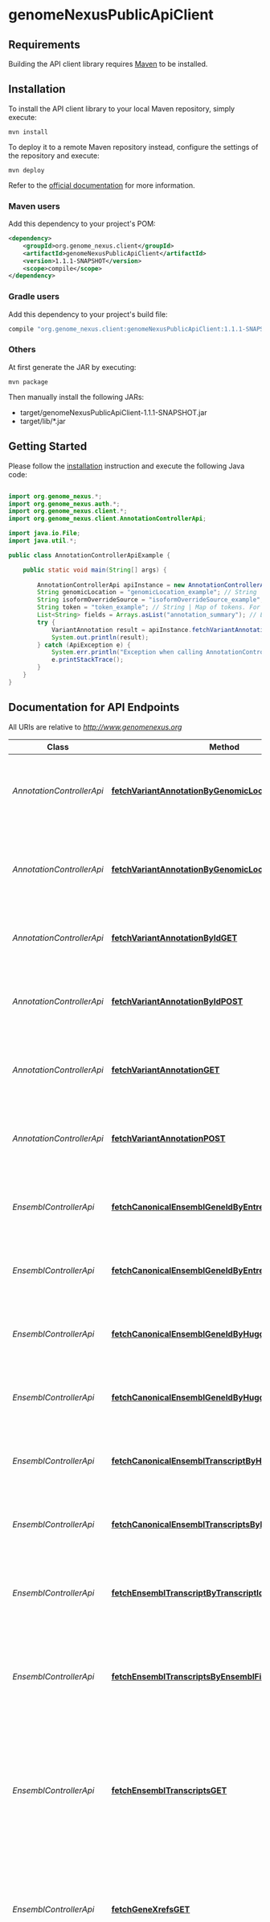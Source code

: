# genomeNexusPublicApiClient

## Requirements

Building the API client library requires [Maven](https://maven.apache.org/) to be installed.

## Installation

To install the API client library to your local Maven repository, simply execute:

```shell
mvn install
```

To deploy it to a remote Maven repository instead, configure the settings of the repository and execute:

```shell
mvn deploy
```

Refer to the [official documentation](https://maven.apache.org/plugins/maven-deploy-plugin/usage.html) for more information.

### Maven users

Add this dependency to your project's POM:

```xml
<dependency>
    <groupId>org.genome_nexus.client</groupId>
    <artifactId>genomeNexusPublicApiClient</artifactId>
    <version>1.1.1-SNAPSHOT</version>
    <scope>compile</scope>
</dependency>
```

### Gradle users

Add this dependency to your project's build file:

```groovy
compile "org.genome_nexus.client:genomeNexusPublicApiClient:1.1.1-SNAPSHOT"
```

### Others

At first generate the JAR by executing:

    mvn package

Then manually install the following JARs:

* target/genomeNexusPublicApiClient-1.1.1-SNAPSHOT.jar
* target/lib/*.jar

## Getting Started

Please follow the [installation](#installation) instruction and execute the following Java code:

```java

import org.genome_nexus.*;
import org.genome_nexus.auth.*;
import org.genome_nexus.client.*;
import org.genome_nexus.client.AnnotationControllerApi;

import java.io.File;
import java.util.*;

public class AnnotationControllerApiExample {

    public static void main(String[] args) {
        
        AnnotationControllerApi apiInstance = new AnnotationControllerApi();
        String genomicLocation = "genomicLocation_example"; // String | A genomic location. For example 7,140453136,140453136,A,T
        String isoformOverrideSource = "isoformOverrideSource_example"; // String | Isoform override source. For example uniprot
        String token = "token_example"; // String | Map of tokens. For example {\"source1\":\"put-your-token1-here\",\"source2\":\"put-your-token2-here\"}
        List<String> fields = Arrays.asList("annotation_summary"); // List<String> | Comma separated list of fields to include in the annotation (case-sensitive!). Defaults to \"annotation_summary\" if no value passed. Valid values: {annotation_summary, clinvar, hotspots, mutation_assessor, my_variant_info, nucleotide_context, oncokb, ptms, signal}
        try {
            VariantAnnotation result = apiInstance.fetchVariantAnnotationByGenomicLocationGET(genomicLocation, isoformOverrideSource, token, fields);
            System.out.println(result);
        } catch (ApiException e) {
            System.err.println("Exception when calling AnnotationControllerApi#fetchVariantAnnotationByGenomicLocationGET");
            e.printStackTrace();
        }
    }
}

```

## Documentation for API Endpoints

All URIs are relative to *http://www.genomenexus.org*

Class | Method | HTTP request | Description
------------ | ------------- | ------------- | -------------
*AnnotationControllerApi* | [**fetchVariantAnnotationByGenomicLocationGET**](docs/AnnotationControllerApi.md#fetchVariantAnnotationByGenomicLocationGET) | **GET** /annotation/genomic/{genomicLocation} | Retrieves VEP annotation for the provided genomic location
*AnnotationControllerApi* | [**fetchVariantAnnotationByGenomicLocationPOST**](docs/AnnotationControllerApi.md#fetchVariantAnnotationByGenomicLocationPOST) | **POST** /annotation/genomic | Retrieves VEP annotation for the provided list of genomic locations
*AnnotationControllerApi* | [**fetchVariantAnnotationByIdGET**](docs/AnnotationControllerApi.md#fetchVariantAnnotationByIdGET) | **GET** /annotation/dbsnp/{variantId} | Retrieves VEP annotation for the give dbSNP id
*AnnotationControllerApi* | [**fetchVariantAnnotationByIdPOST**](docs/AnnotationControllerApi.md#fetchVariantAnnotationByIdPOST) | **POST** /annotation/dbsnp/ | Retrieves VEP annotation for the provided list of dbSNP ids
*AnnotationControllerApi* | [**fetchVariantAnnotationGET**](docs/AnnotationControllerApi.md#fetchVariantAnnotationGET) | **GET** /annotation/{variant} | Retrieves VEP annotation for the provided variant
*AnnotationControllerApi* | [**fetchVariantAnnotationPOST**](docs/AnnotationControllerApi.md#fetchVariantAnnotationPOST) | **POST** /annotation | Retrieves VEP annotation for the provided list of variants
*EnsemblControllerApi* | [**fetchCanonicalEnsemblGeneIdByEntrezGeneIdGET**](docs/EnsemblControllerApi.md#fetchCanonicalEnsemblGeneIdByEntrezGeneIdGET) | **GET** /ensembl/canonical-gene/entrez/{entrezGeneId} | Retrieves Ensembl canonical gene id by Entrez Gene Id
*EnsemblControllerApi* | [**fetchCanonicalEnsemblGeneIdByEntrezGeneIdsPOST**](docs/EnsemblControllerApi.md#fetchCanonicalEnsemblGeneIdByEntrezGeneIdsPOST) | **POST** /ensembl/canonical-gene/entrez | Retrieves canonical Ensembl Gene ID by Entrez Gene Ids
*EnsemblControllerApi* | [**fetchCanonicalEnsemblGeneIdByHugoSymbolGET**](docs/EnsemblControllerApi.md#fetchCanonicalEnsemblGeneIdByHugoSymbolGET) | **GET** /ensembl/canonical-gene/hgnc/{hugoSymbol} | Retrieves Ensembl canonical gene id by Hugo Symbol
*EnsemblControllerApi* | [**fetchCanonicalEnsemblGeneIdByHugoSymbolsPOST**](docs/EnsemblControllerApi.md#fetchCanonicalEnsemblGeneIdByHugoSymbolsPOST) | **POST** /ensembl/canonical-gene/hgnc | Retrieves canonical Ensembl Gene ID by Hugo Symbols
*EnsemblControllerApi* | [**fetchCanonicalEnsemblTranscriptByHugoSymbolGET**](docs/EnsemblControllerApi.md#fetchCanonicalEnsemblTranscriptByHugoSymbolGET) | **GET** /ensembl/canonical-transcript/hgnc/{hugoSymbol} | Retrieves Ensembl canonical transcript by Hugo Symbol
*EnsemblControllerApi* | [**fetchCanonicalEnsemblTranscriptsByHugoSymbolsPOST**](docs/EnsemblControllerApi.md#fetchCanonicalEnsemblTranscriptsByHugoSymbolsPOST) | **POST** /ensembl/canonical-transcript/hgnc | Retrieves Ensembl canonical transcripts by Hugo Symbols
*EnsemblControllerApi* | [**fetchEnsemblTranscriptByTranscriptIdGET**](docs/EnsemblControllerApi.md#fetchEnsemblTranscriptByTranscriptIdGET) | **GET** /ensembl/transcript/{transcriptId} | Retrieves the transcript by an Ensembl transcript ID
*EnsemblControllerApi* | [**fetchEnsemblTranscriptsByEnsemblFilterPOST**](docs/EnsemblControllerApi.md#fetchEnsemblTranscriptsByEnsemblFilterPOST) | **POST** /ensembl/transcript | Retrieves Ensembl Transcripts by Ensembl transcript IDs, hugo Symbols, protein IDs, or gene IDs
*EnsemblControllerApi* | [**fetchEnsemblTranscriptsGET**](docs/EnsemblControllerApi.md#fetchEnsemblTranscriptsGET) | **GET** /ensembl/transcript | Retrieves Ensembl Transcripts by protein ID, and gene ID. Retrieves all transcripts in case no query parameter provided
*EnsemblControllerApi* | [**fetchGeneXrefsGET**](docs/EnsemblControllerApi.md#fetchGeneXrefsGET) | **GET** /ensembl/xrefs | Perform lookups of Ensembl identifiers and retrieve their external references in other databases
*InfoControllerApi* | [**fetchVersionGET**](docs/InfoControllerApi.md#fetchVersionGET) | **GET** /version | Retrieve Genome Nexus Version
*PdbControllerApi* | [**fetchPdbHeaderGET**](docs/PdbControllerApi.md#fetchPdbHeaderGET) | **GET** /pdb/header/{pdbId} | Retrieves PDB header info by a PDB id
*PdbControllerApi* | [**fetchPdbHeaderPOST**](docs/PdbControllerApi.md#fetchPdbHeaderPOST) | **POST** /pdb/header | Retrieves PDB header info by a PDB id
*PfamControllerApi* | [**fetchPfamDomainsByAccessionGET**](docs/PfamControllerApi.md#fetchPfamDomainsByAccessionGET) | **GET** /pfam/domain/{pfamAccession} | Retrieves a PFAM domain by a PFAM domain ID
*PfamControllerApi* | [**fetchPfamDomainsByPfamAccessionPOST**](docs/PfamControllerApi.md#fetchPfamDomainsByPfamAccessionPOST) | **POST** /pfam/domain | Retrieves PFAM domains by PFAM domain accession IDs
*PtmControllerApi* | [**fetchPostTranslationalModificationsByPtmFilterPOST**](docs/PtmControllerApi.md#fetchPostTranslationalModificationsByPtmFilterPOST) | **POST** /ptm/experimental | Retrieves PTM entries by Ensembl Transcript IDs
*PtmControllerApi* | [**fetchPostTranslationalModificationsGET**](docs/PtmControllerApi.md#fetchPostTranslationalModificationsGET) | **GET** /ptm/experimental | Retrieves PTM entries by Ensembl Transcript ID


## Documentation for Models

 - [AggregateSourceInfo](docs/AggregateSourceInfo.md)
 - [AlleleCount](docs/AlleleCount.md)
 - [AlleleFrequency](docs/AlleleFrequency.md)
 - [AlleleNumber](docs/AlleleNumber.md)
 - [Alleles](docs/Alleles.md)
 - [ArticleAbstract](docs/ArticleAbstract.md)
 - [Citations](docs/Citations.md)
 - [Clinvar](docs/Clinvar.md)
 - [ClinvarAnnotation](docs/ClinvarAnnotation.md)
 - [ColocatedVariant](docs/ColocatedVariant.md)
 - [Cosmic](docs/Cosmic.md)
 - [CountByTumorType](docs/CountByTumorType.md)
 - [Dbsnp](docs/Dbsnp.md)
 - [Drug](docs/Drug.md)
 - [EnsemblFilter](docs/EnsemblFilter.md)
 - [EnsemblGene](docs/EnsemblGene.md)
 - [EnsemblTranscript](docs/EnsemblTranscript.md)
 - [Exon](docs/Exon.md)
 - [Gene](docs/Gene.md)
 - [GeneXref](docs/GeneXref.md)
 - [GeneralPopulationStats](docs/GeneralPopulationStats.md)
 - [GenomeNexusInfo](docs/GenomeNexusInfo.md)
 - [GenomicLocation](docs/GenomicLocation.md)
 - [Gnomad](docs/Gnomad.md)
 - [Hg19](docs/Hg19.md)
 - [Hg38](docs/Hg38.md)
 - [Hgvs](docs/Hgvs.md)
 - [Homozygotes](docs/Homozygotes.md)
 - [Hotspot](docs/Hotspot.md)
 - [HotspotAnnotation](docs/HotspotAnnotation.md)
 - [HrdScore](docs/HrdScore.md)
 - [Implication](docs/Implication.md)
 - [IndicatorQueryResp](docs/IndicatorQueryResp.md)
 - [IndicatorQueryTreatment](docs/IndicatorQueryTreatment.md)
 - [IntegerRange](docs/IntegerRange.md)
 - [IntergenicConsequences](docs/IntergenicConsequences.md)
 - [MainType](docs/MainType.md)
 - [MutationAssessor](docs/MutationAssessor.md)
 - [MutationAssessorAnnotation](docs/MutationAssessorAnnotation.md)
 - [MutationEffectResp](docs/MutationEffectResp.md)
 - [Mutdb](docs/Mutdb.md)
 - [MyVariantInfo](docs/MyVariantInfo.md)
 - [MyVariantInfoAnnotation](docs/MyVariantInfoAnnotation.md)
 - [MyVariantInfoClinVar](docs/MyVariantInfoClinVar.md)
 - [NucleotideContext](docs/NucleotideContext.md)
 - [NucleotideContextAnnotation](docs/NucleotideContextAnnotation.md)
 - [OncokbAnnotation](docs/OncokbAnnotation.md)
 - [PdbHeader](docs/PdbHeader.md)
 - [PfamDomain](docs/PfamDomain.md)
 - [PfamDomainRange](docs/PfamDomainRange.md)
 - [PostTranslationalModification](docs/PostTranslationalModification.md)
 - [PtmAnnotation](docs/PtmAnnotation.md)
 - [PtmFilter](docs/PtmFilter.md)
 - [Query](docs/Query.md)
 - [Rcv](docs/Rcv.md)
 - [SignalAnnotation](docs/SignalAnnotation.md)
 - [SignalMutation](docs/SignalMutation.md)
 - [SignalPopulationStats](docs/SignalPopulationStats.md)
 - [Snpeff](docs/Snpeff.md)
 - [SourceVersionInfo](docs/SourceVersionInfo.md)
 - [StatsByTumorType](docs/StatsByTumorType.md)
 - [TranscriptConsequence](docs/TranscriptConsequence.md)
 - [TranscriptConsequenceSummary](docs/TranscriptConsequenceSummary.md)
 - [TumorType](docs/TumorType.md)
 - [UntranslatedRegion](docs/UntranslatedRegion.md)
 - [VEPInfo](docs/VEPInfo.md)
 - [VariantAnnotation](docs/VariantAnnotation.md)
 - [VariantAnnotationSummary](docs/VariantAnnotationSummary.md)
 - [Vcf](docs/Vcf.md)
 - [Version](docs/Version.md)
 - [Vues](docs/Vues.md)


## Documentation for Authorization

All endpoints do not require authorization.
Authentication schemes defined for the API:

## Recommendation

It's recommended to create an instance of `ApiClient` per thread in a multithreaded environment to avoid any potential issues.

## Author



